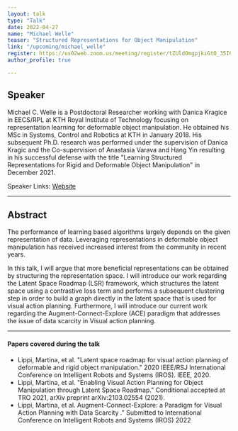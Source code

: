 ```yaml
---
layout: talk
type: "Talk"
date: 2022-04-27
name: "Michael Welle"
teaser: "Structured Representations for Object Manipulation"
link: "/upcoming/michael_welle"
register: https://us02web.zoom.us/meeting/register/tZUldOmgpjkiGtO_35I62x1ph8YNxYfIvoN_
author_profile: true 

---
```


## Speaker
Michael C. Welle is a Postdoctoral Researcher working with Danica Kragice in EECS/RPL at  KTH Royal Institute of Technology focusing on representation learning for deformable object manipulation.
He obtained his MSc in  Systems, Control and Robotics at KTH in January 2018. His subsequent Ph.D. research was performed under the supervision of Danica Kragic and the Co-supervision of Anastasia Varava and Hang Yin resulting in his successful defense with the title "Learning Structured Representations for Rigid and Deformable Object Manipulation" in December 2021.

Speaker Links: [Website](https://people.kth.se/~mwelle/)

---

## Abstract
The performance of learning based algorithms largely depends on the given representation of data. 
Leveraging representations in deformable object manipulation has received increased interest from the community in recent years.

In this talk, I will argue that more beneficial representations can be obtained by structuring the representation space. I will introduce our work regarding the Latent Space Roadmap (LSR) framework, which structures the latent space using a contrastive loss term and performs a subsequent clustering step in order to build a graph directly in the latent space that is used for visual action planning. Furthermore, I will introduce our current work regarding the Augment-Connect-Explore (ACE) paradigm that addresses the issue of data scarcity in Visual action planning.

---

#### Papers covered during the talk
* Lippi, Martina, et al. "Latent space roadmap for visual action planning of deformable and rigid object manipulation." 2020 IEEE/RSJ International Conference on Intelligent Robots and Systems (IROS). IEEE, 2020.
* Lippi, Martina, et al. "Enabling Visual Action Planning for Object Manipulation through Latent Space Roadmap." Conditional accepted at TRO 2021, arXiv preprint arXiv:2103.02554 (2021).
* Lippi, Martina, et al. Augment-Connect-Explore: a Paradigm for  Visual Action Planning with Data Scarcity ." Submitted to International Conference on Intelligent Robots and Systems (IROS) 2022
